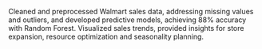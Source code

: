 Cleaned and preprocessed Walmart sales data, addressing missing values and outliers, and developed predictive models, achieving 88% accuracy with Random Forest.
Visualized sales trends, provided insights for store expansion, resource optimization and seasonality planning.
